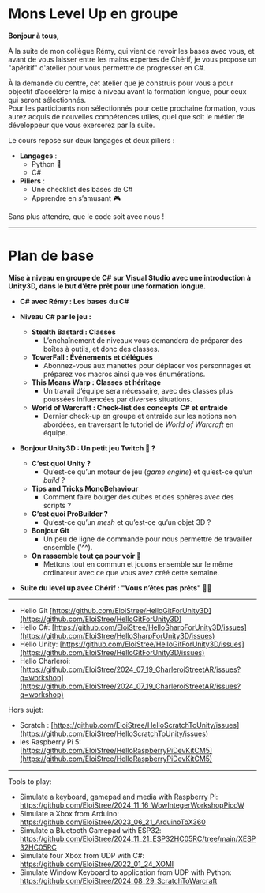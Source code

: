 # Mons Level Up en groupe

**Bonjour à tous,**

À la suite de mon collègue Rémy, qui vient de revoir les bases avec vous, et avant de vous laisser entre les mains expertes de Chérif, je vous propose un "apéritif" d'atelier pour vous permettre de progresser en C#.  

À la demande du centre, cet atelier que je construis pour vous a pour objectif d’accélérer la mise à niveau avant la formation longue, pour ceux qui seront sélectionnés.  
Pour les participants non sélectionnés pour cette prochaine formation, vous aurez acquis de nouvelles compétences utiles, quel que soit le métier de développeur que vous exercerez par la suite.  

Le cours repose sur deux langages et deux piliers :  
- **Langages** :  
  - Python 🐍 
  - C#  
- **Piliers** :  
  - Une checklist des bases de C#  
  - Apprendre en s’amusant 🎮  

Sans plus attendre, que le code soit avec nous !  

--------------

# Plan de base

**Mise à niveau en groupe de C# sur Visual Studio avec une introduction à Unity3D, dans le but d’être prêt pour une formation longue.**

- **C# avec Rémy : Les bases du C#**  
- **Niveau C# par le jeu :**  
 
  - **Stealth Bastard : Classes**  
    - L’enchaînement de niveaux vous demandera de préparer des boîtes à outils, et donc des classes.
  - **TowerFall : Événements et délégués**  
    - Abonnez-vous aux manettes pour déplacer vos personnages et préparez vos macros ainsi que vos énumérations.  
  - **This Means Warp : Classes et héritage**  
    - Un travail d’équipe sera nécessaire, avec des classes plus poussées influencées par diverses situations.  
  - **World of Warcraft : Check-list des concepts C# et entraide**  
    - Dernier check-up en groupe et entraide sur les notions non abordées, en traversant le tutoriel de *World of Warcraft* en équipe.  

- **Bonjour Unity3D : Un petit jeu Twitch 🤗 ?**  
  - **C’est quoi Unity ?**  
    - Qu’est-ce qu’un moteur de jeu (*game engine*) et qu’est-ce qu’un *build* ?  
  - **Tips and Tricks MonoBehaviour**  
    - Comment faire bouger des cubes et des sphères avec des scripts ?  
  - **C’est quoi ProBuilder ?**  
    - Qu’est-ce qu’un *mesh* et qu’est-ce qu’un objet 3D ?  
  - **Bonjour Git**  
    - Un peu de ligne de commande pour nous permettre de travailler ensemble (’^^).  
  - **On rassemble tout ça pour voir 🍲**  
    - Mettons tout en commun et jouons ensemble sur le même ordinateur avec ce que vous avez créé cette semaine.  

- **Suite du level up avec Chérif : "Vous n’êtes pas prêts" 🧙‍♂️**  

----------------------------

- Hello Git [https://github.com/EloiStree/HelloGitForUnity3D](https://github.com/EloiStree/HelloGitForUnity3D)
- Hello C#: [https://github.com/EloiStree/HelloSharpForUnity3D/issues](https://github.com/EloiStree/HelloSharpForUnity3D/issues)
- Hello Unity: [https://github.com/EloiStree/HelloGitForUnity3D/issues](https://github.com/EloiStree/HelloGitForUnity3D/issues)
- Hello Charleroi: [https://github.com/EloiStree/2024_07_19_CharleroiStreetAR/issues?q=workshop](https://github.com/EloiStree/2024_07_19_CharleroiStreetAR/issues?q=workshop)

Hors sujet:
- Scratch : [https://github.com/EloiStree/HelloScratchToUnity/issues](https://github.com/EloiStree/HelloScratchToUnity/issues)
- les Raspberry Pi 5: [https://github.com/EloiStree/HelloRaspberryPiDevKitCM5](https://github.com/EloiStree/HelloRaspberryPiDevKitCM5)




--------

Tools to play:
- Simulate a keyboard, gamepad and media with Raspberry Pi: https://github.com/EloiStree/2024_11_16_WowIntegerWorkshopPicoW
- Simulate a Xbox from Arduino: https://github.com/EloiStree/2023_06_21_ArduinoToX360
- Simulate a Bluetooth Gamepad with ESP32: https://github.com/EloiStree/2024_11_21_ESP32HC05RC/tree/main/XESP32HC05RC
- Simulate four Xbox from UDP with C#: https://github.com/EloiStree/2022_01_24_XOMI
- Simulate Window Keyboard to application from UDP with Python: https://github.com/EloiStree/2024_08_29_ScratchToWarcraft

